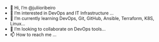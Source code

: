 - 👋 Hi, I’m @juliioribeiro
- 👀 I’m interested in DevOps and IT Infrastructure ...
- 🌱 I’m currently learning DevOps, Git, GitHub, Ansible, Terraform, K8S, Linux...
- 💞️ I’m looking to collaborate on DevOps tools...
- 📫 How to reach me ...

<!---
juliioribeiro/juliioribeiro is a ✨ special ✨ repository because its `README.md` (this file) appears on your GitHub profile.
You can click the Preview link to take a look at your changes.
--->
